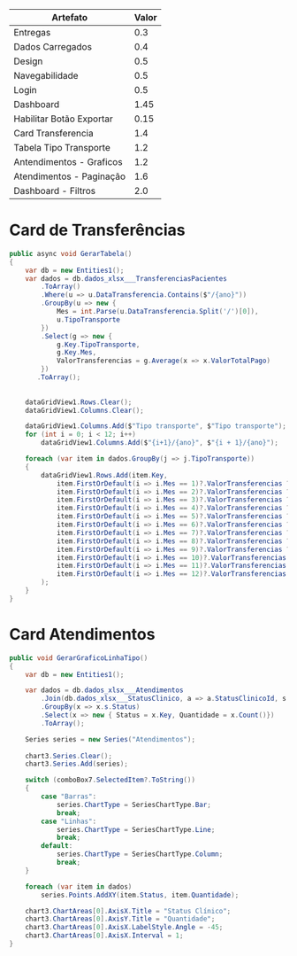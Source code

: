 | Artefato                 | Valor |
|--------------------------|-------|
| Entregas                 | 0.3   |
| Dados Carregados         | 0.4   |
| Design                   | 0.5   |
| Navegabilidade           | 0.5   |
| Login                    | 0.5   |
| Dashboard                | 1.45  |
| Habilitar Botão Exportar | 0.15  |
| Card Transferencia       | 1.4   |
| Tabela Tipo Transporte   | 1.2   |
| Antendimentos - Graficos | 1.2   |
| Atendimentos - Paginação | 1.6   |
| Dashboard - Filtros      | 2.0   |

# Card de Transferências
```cs
public async void GerarTabela()
{
    var db = new Entities1();
    var dados = db.dados_xlsx___TransferenciasPacientes
        .ToArray()
        .Where(u => u.DataTransferencia.Contains($"/{ano}"))
        .GroupBy(u => new {
            Mes = int.Parse(u.DataTransferencia.Split('/')[0]),
            u.TipoTransporte
        })
        .Select(g => new {
            g.Key.TipoTransporte,
            g.Key.Mes,
            ValorTransferencias = g.Average(x => x.ValorTotalPago)
        })
       .ToArray();
    
    
    dataGridView1.Rows.Clear();
    dataGridView1.Columns.Clear();

    dataGridView1.Columns.Add($"Tipo transporte", $"Tipo transporte");
    for (int i = 0; i < 12; i++) 
        dataGridView1.Columns.Add($"{i+1}/{ano}", $"{i + 1}/{ano}");

    foreach (var item in dados.GroupBy(j => j.TipoTransporte))
    {
        dataGridView1.Rows.Add(item.Key, 
            item.FirstOrDefault(i => i.Mes == 1)?.ValorTransferencias ?? 0,
            item.FirstOrDefault(i => i.Mes == 2)?.ValorTransferencias ?? 0,
            item.FirstOrDefault(i => i.Mes == 3)?.ValorTransferencias ?? 0,
            item.FirstOrDefault(i => i.Mes == 4)?.ValorTransferencias ?? 0,
            item.FirstOrDefault(i => i.Mes == 5)?.ValorTransferencias ?? 0,
            item.FirstOrDefault(i => i.Mes == 6)?.ValorTransferencias ?? 0,
            item.FirstOrDefault(i => i.Mes == 7)?.ValorTransferencias ?? 0,
            item.FirstOrDefault(i => i.Mes == 8)?.ValorTransferencias ?? 0,
            item.FirstOrDefault(i => i.Mes == 9)?.ValorTransferencias ?? 0,
            item.FirstOrDefault(i => i.Mes == 10)?.ValorTransferencias ?? 0,
            item.FirstOrDefault(i => i.Mes == 11)?.ValorTransferencias ?? 0,
            item.FirstOrDefault(i => i.Mes == 12)?.ValorTransferencias ?? 0
        );
    }
}
```

# Card Atendimentos

```cs
public void GerarGraficoLinhaTipo()
{
    var db = new Entities1();

    var dados = db.dados_xlsx___Atendimentos
        .Join(db.dados_xlsx___StatusClinico, a => a.StatusClinicoId, s => s.Id, (a,s) => new {a,s})
        .GroupBy(x => x.s.Status)
        .Select(x => new { Status = x.Key, Quantidade = x.Count()})
        .ToArray();

    Series series = new Series("Atendimentos");
    
    chart3.Series.Clear();
    chart3.Series.Add(series);

    switch (comboBox7.SelectedItem?.ToString())
    {
        case "Barras":
            series.ChartType = SeriesChartType.Bar;
            break;
        case "Linhas":
            series.ChartType = SeriesChartType.Line;
            break;
        default:
            series.ChartType = SeriesChartType.Column;
            break;
    }

    foreach (var item in dados)
        series.Points.AddXY(item.Status, item.Quantidade);

    chart3.ChartAreas[0].AxisX.Title = "Status Clínico";
    chart3.ChartAreas[0].AxisY.Title = "Quantidade";
    chart3.ChartAreas[0].AxisX.LabelStyle.Angle = -45;
    chart3.ChartAreas[0].AxisX.Interval = 1;
}
```
